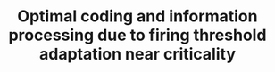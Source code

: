 ---
title: "Optimal coding and information processing due to firing threshold adaptation near criticality "
collection: talks
type: conference
venue: "33rd Annual Computational Neuroscience Meeting CNS*2024"
year: 2024
location: "Natal, RN, Brazil"
website: ""
---